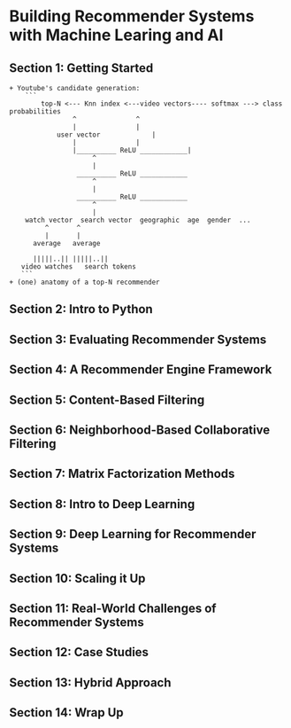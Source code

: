 # Building Recommender Systems with Machine Learing and AI

## Section 1: Getting Started

	+ Youtube's candidate generation:
		```
			top-N <--- Knn index <---video vectors---- softmax ---> class probabilities
					^				^	
					|				|
				user vector 			|
					|				|
					|__________ ReLU ____________|
					 	 ^
					 	 |
					 __________ ReLU ____________
					 	 ^
					 	 |
					 __________ ReLU ____________	
					 	 ^
					 	 |
		watch vector  search vector	 geographic  age  gender  ...
		     ^		 ^
		     |		 |
		  average	average

		  |||||..||	|||||..||
	   video watches   search tokens		 
	   ```
	+ (one) anatomy of a top-N recommender




## Section 2: Intro to Python

## Section 3: Evaluating Recommender Systems

## Section 4: A Recommender Engine Framework 

## Section 5: Content-Based Filtering 

## Section 6: Neighborhood-Based Collaborative Filtering 

## Section 7: Matrix Factorization Methods 

## Section 8: Intro to Deep Learning 

## Section 9: Deep Learning for Recommender Systems

## Section 10: Scaling it Up 

## Section 11: Real-World Challenges of Recommender Systems 

## Section 12: Case Studies

## Section 13: Hybrid Approach 

## Section 14: Wrap Up
